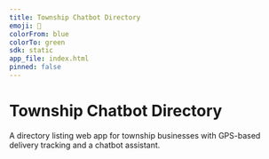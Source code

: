 ```yaml
---
title: Township Chatbot Directory
emoji: 🧭
colorFrom: blue
colorTo: green
sdk: static
app_file: index.html
pinned: false
---
```


# Township Chatbot Directory

A directory listing web app for township businesses with GPS-based delivery tracking and a chatbot assistant.
